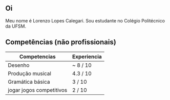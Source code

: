 ## Oi
Meu nome é Lorenzo Lopes Calegari. Sou estudante no Colégio Politécnico da UFSM.

## Competências (não profissionais)

| Competencias | Experiencia |
|--------------|-------------|
| Desenho | ~ 8 / 10 |
| Produção musical | 4.3 / 10 |
| Gramática básica | 3 / 10 |
| jogar jogos competitivos | 2 / 10 |

